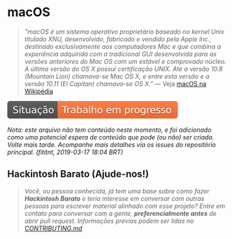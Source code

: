 # macOS
> _"macOS é um sistema operativo proprietário baseado no kernel Unix titulado
XNU, desenvolvido, fabricado e vendido pela Apple Inc., destinado exclusivamente
aos computadores Mac e que combina a experiência adquirida com a tradicional
GUI desenvolvida para as versões anteriores do Mac OS com um estável e
comprovado núcleo. A última versão do OS X possui certificação UNIX. Até a
versão 10.8 (Mountain Lion) chamava-se Mac OS X, e entre esta versão e a versão
10.11 (El Capitan) chamava-se OS X."_
— Veja [macOS na Wikipédia](https://pt.wikipedia.org/wiki/MacOS)

![Situação: Trabalho em progresso](../imagens/badges/status-work-in-progress.svg)

_Nota: este arquivo não tem conteúdo neste momento, e foi adicionado como uma potencial espera de conteúdo que pode (ou não) ser criada. Volte mais tarde. Acompanhe mais detalhes via os issues do repositório principal. (fititnt, 2019-03-17 18:04 BRT)_

## Hackintosh Barato (Ajude-nos!)
> _Você, ou pessoa conhecida, já tem uma base sobre como fazer
**Hackintosh Barato** e teria interesse em conversar com outras pessoas para
escrever material alinhado com esse projeto? Entre em contato para conversar com
a gente, **preferencialmente antes** de abrir pull request. Informações
prévias podem ser lidas no [CONTRIBUTING.md](../CONTRIBUTING.md)_